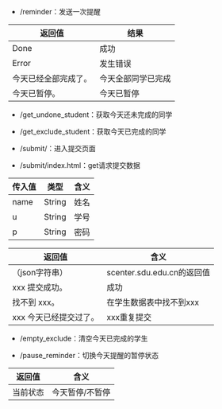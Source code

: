 - /reminder：发送一次提醒

| 返回值        | 结果              |
|------------| ----------------- |
| Done       | 成功              |
| Error      | 发生错误           |
| 今天已经全部完成了。 | 今天全部同学已完成 |
| 今天已暂停。           | 今天已暂停          |



- /get_undone_student：获取今天还未完成的同学



- /get_exclude_student：获取今天已完成的同学



- /submit/：进入提交页面



- /submit/index.html：get请求提交数据

| 传入值  | 类型   | 含义  |
|------| ------ |-----|
| name | String | 姓名  |
| u    | String | 学号  |
| p    | String | 密码  |

| 返回值           | 含义                     |
|---------------|------------------------|
| （json字符串）     | scenter.sdu.edu.cn的返回值 |
| xxx 提交成功。     | 成功                     |
| 找不到 xxx。      | 在学生数据表中找不到xxx          |
| xxx 今天已经提交过了。 | xxx重复提交                |



- /empty_exclude：清空今天已完成的学生



- /pause_reminder：切换今天提醒的暂停状态

| 返回值           | 含义            |
|---------------|---------------|
| 当前状态          | 今天暂停/不暂停      |

